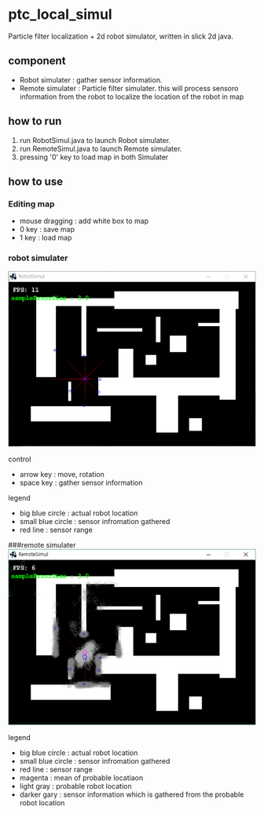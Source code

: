# ptc_local_simul
Particle filter localization + 2d robot simulator, written in slick 2d java. 

## component 
- Robot simulater : gather sensor information.
- Remote simulater : Particle filter simulater. this will process sensoro information from the robot to localize the location of the robot in map
## how to run
1. run RobotSimul.java to launch Robot simulater. 
2. run RemoteSimul.java to launch Remote simulater. 
3. pressing '0' key to load map in both Simulater

## how to use

### Editing map
 - mouse dragging : add white box to map
 - 0 key : save map
 - 1 key : load map

### robot simulater
![alt tag](https://github.com/calanchue/ptc_local_simul/blob/master/readme/robot_simul_2.PNG)

control

- arrow key : move, rotation
- space key : gather sensor information

legend

- big blue circle : actual robot location
- small blue circle : sensor infromation gathered
- red line : sensor range

###remote simulater
![alt tag](https://github.com/calanchue/ptc_local_simul/blob/master/readme/ptc_simul_2.PNG)

legend

- big blue circle : actual robot location
- small blue circle : sensor infromation gathered
- red line : sensor range
- magenta : mean of probable locatiaon
- light gray : probable robot location
- darker gary : sensor information which is gathered from the probable robot location
